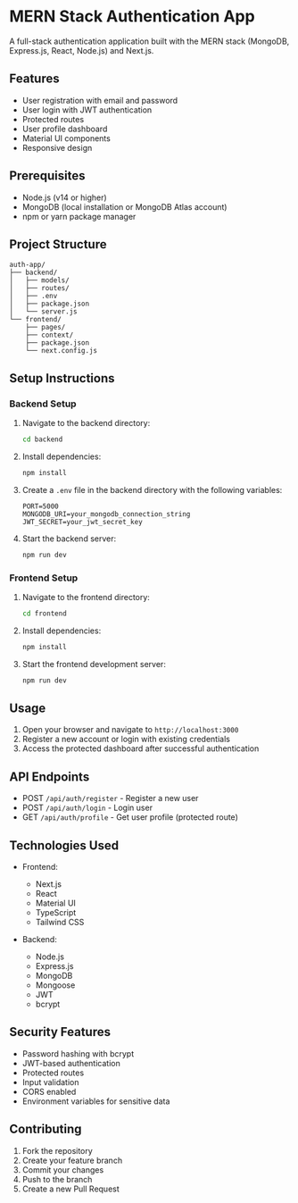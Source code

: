 # MERN Stack Authentication App

A full-stack authentication application built with the MERN stack (MongoDB, Express.js, React, Node.js) and Next.js.

## Features

- User registration with email and password
- User login with JWT authentication
- Protected routes
- User profile dashboard
- Material UI components
- Responsive design

## Prerequisites

- Node.js (v14 or higher)
- MongoDB (local installation or MongoDB Atlas account)
- npm or yarn package manager

## Project Structure

```
auth-app/
├── backend/
│   ├── models/
│   ├── routes/
│   ├── .env
│   ├── package.json
│   └── server.js
└── frontend/
    ├── pages/
    ├── context/
    ├── package.json
    └── next.config.js
```

## Setup Instructions

### Backend Setup

1. Navigate to the backend directory:
   ```bash
   cd backend
   ```

2. Install dependencies:
   ```bash
   npm install
   ```

3. Create a `.env` file in the backend directory with the following variables:
   ```
   PORT=5000
   MONGODB_URI=your_mongodb_connection_string
   JWT_SECRET=your_jwt_secret_key
   ```

4. Start the backend server:
   ```bash
   npm run dev
   ```

### Frontend Setup

1. Navigate to the frontend directory:
   ```bash
   cd frontend
   ```

2. Install dependencies:
   ```bash
   npm install
   ```

3. Start the frontend development server:
   ```bash
   npm run dev
   ```

## Usage

1. Open your browser and navigate to `http://localhost:3000`
2. Register a new account or login with existing credentials
3. Access the protected dashboard after successful authentication

## API Endpoints

- POST `/api/auth/register` - Register a new user
- POST `/api/auth/login` - Login user
- GET `/api/auth/profile` - Get user profile (protected route)

## Technologies Used

- Frontend:
  - Next.js
  - React
  - Material UI
  - TypeScript
  - Tailwind CSS

- Backend:
  - Node.js
  - Express.js
  - MongoDB
  - Mongoose
  - JWT
  - bcrypt

## Security Features

- Password hashing with bcrypt
- JWT-based authentication
- Protected routes
- Input validation
- CORS enabled
- Environment variables for sensitive data

## Contributing

1. Fork the repository
2. Create your feature branch
3. Commit your changes
4. Push to the branch
5. Create a new Pull Request 